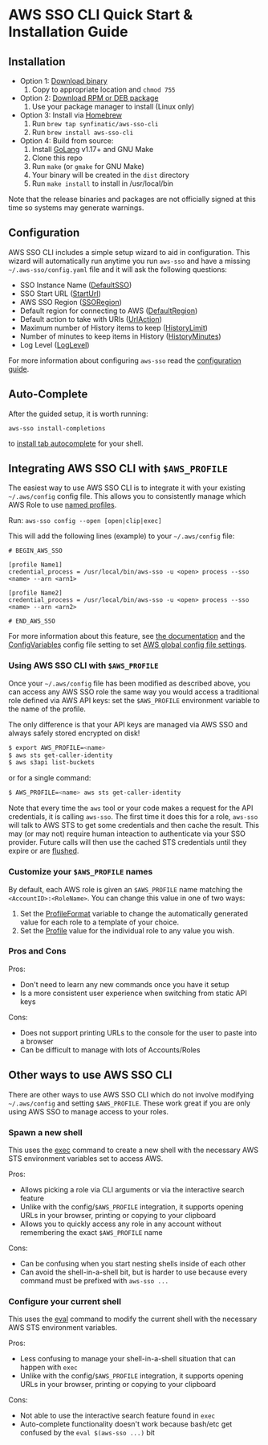 # AWS SSO CLI Quick Start & Installation Guide

## Installation

 * Option 1: [Download binary](https://github.com/synfinatic/aws-sso-cli/releases)
    1. Copy to appropriate location and `chmod 755`
 * Option 2: [Download RPM or DEB package](https://github.com/synfinatic/aws-sso-cli/releases)
    1. Use your package manager to install (Linux only)
 * Option 3: Install via [Homebrew](https://brew.sh)
	1. Run `brew tap synfinatic/aws-sso-cli`
	1. Run `brew install aws-sso-cli`
 * Option 4: Build from source:
    1. Install [GoLang](https://golang.org) v1.17+ and GNU Make
    1. Clone this repo
    1. Run `make` (or `gmake` for GNU Make)
    1. Your binary will be created in the `dist` directory
    1. Run `make install` to install in /usr/local/bin

Note that the release binaries and packages are not officially signed at this time so
systems may generate warnings.

## Configuration

AWS SSO CLI includes a simple setup wizard to aid in configuration.  This
wizard will automatically run anytime you run `aws-sso` and have a missing
`~/.aws-sso/config.yaml` file and it will ask the following questions:

 * SSO Instance Name ([DefaultSSO](config.md#defaultsso))
 * SSO Start URL ([StartUrl](config.md#starturl))
 * AWS SSO Region ([SSORegion](config.md#ssoregion))
 * Default region for connecting to AWS ([DefaultRegion](config.md#defaultregion))
 * Default action to take with URls ([UrlAction](config.md#browser--urlaction))
 * Maximum number of History items to keep ([HistoryLimit](config.md#historylimit))
 * Number of minutes to keep items in History ([HistoryMinutes](config.md#historyminutes))
 * Log Level ([LogLevel](config.md#loglevel--loglines))

For more information about configuring `aws-sso` read the
[configuration guide](config.md).

## Auto-Complete

After the guided setup, it is worth running:

`aws-sso install-completions`

to [install tab autocomplete](config.md#install-completions) for your shell.

## Integrating AWS SSO CLI with `$AWS_PROFILE`

The easiest way to use AWS SSO CLI is to integrate it with your existing
`~/.aws/config` config file.  This allows you to consistently manage which AWS
Role to use [named profiles](
https://docs.aws.amazon.com/cli/latest/userguide/cli-configure-profiles.html).

Run: `aws-sso config --open [open|clip|exec]`

This will add the following lines (example) to your `~/.aws/config` file:

```
# BEGIN_AWS_SSO

[profile Name1]
credential_process = /usr/local/bin/aws-sso -u <open> process --sso <name> --arn <arn1>

[profile Name2]
credential_process = /usr/local/bin/aws-sso -u <open> process --sso <name> --arn <arn2>

# END_AWS_SSO
```

For more information about this feature, see [the documentation](../README.md#config)
and the [ConfigVariables](config.md#configvariables) config file setting to set
[AWS global config file settings](
https://docs.aws.amazon.com/sdkref/latest/guide/settings-global.html).

### Using AWS SSO CLI with `$AWS_PROFILE`

Once your `~/.aws/config` file has been modified as described above, you can
access any AWS SSO role the same way you would access a traditional role defined
via AWS API keys: set the `$AWS_PROFILE` environment variable to the name of
the profile.

The only difference is that your API keys are managed via AWS SSO and always
safely stored encrypted on disk!

```bash
$ export AWS_PROFILE=<name>
$ aws sts get-caller-identity
$ aws s3api list-buckets
```

or for a single command:

```bash
$ AWS_PROFILE=<name> aws sts get-caller-identity
```

Note that every time the `aws` tool or your code makes a request for the API
credentials, it is calling `aws-sso`.  The first time it does this for a role,
`aws-sso` will talk to AWS STS to get some credentials and then cache the result.
This may (or may not) require human inteaction to authenticate via your SSO
provider.  Future calls will then use the cached STS credentials until they
expire or are [flushed](../README.md#flush).

### Customize your `$AWS_PROFILE` names

By default, each AWS role is given an `$AWS_PROFILE` name matching the
`<AccountID>:<RoleName>`.  You can change this value in one of two ways:

 1. Set the [ProfileFormat](config.md#profileformat) variable to change
	the automatically generated value for each role to a template of your
	choice.
 1. Set the [Profile](config.md#profile) value for the individual role
	to any value you wish.

### Pros and Cons

Pros:

 * Don't need to learn any new commands once you have it setup
 * Is a more consistent user experience when switching from static API keys

Cons:

 * Does not support printing URLs to the console for the user to paste into a browser
 * Can be difficult to manage with lots of Accounts/Roles

## Other ways to use AWS SSO CLI

There are other ways to use AWS SSO CLI which do not involve modifying
`~/.aws/config` and setting `$AWS_PROFILE`.  These work great if you are only
using AWS SSO to manage access to your roles.

### Spawn a new shell

This uses the [exec](../README.md#exec) command to create a new shell with the
necessary AWS STS environment variables set to access AWS.

Pros:

 * Allows picking a role via CLI arguments or via the interactive search feature
 * Unlike with the config/`$AWS_PROFILE` integration, it supports opening URLs
    in your browser, printing or copying to your clipboard
 * Allows you to quickly access any role in any account without remembering the
    exact `$AWS_PROFILE` name

Cons:

 * Can be confusing when you start nesting shells inside of each other
 * Can avoid the shell-in-a-shell bit, but is harder to use because every command must
    be prefixed with `aws-sso ...`

### Configure your current shell

This uses the [eval](../README.md#eval) command to modify the current shell with the
necessary AWS STS environment variables.

Pros:

 * Less confusing to manage your shell-in-a-shell situation that can happen with `exec`
 * Unlike with the config/`$AWS_PROFILE` integration, it supports opening URLs in your
    browser, printing or copying to your clipboard

Cons:

 * Not able to use the interactive search feature found in `exec`
 * Auto-complete functionality doesn't work because bash/etc get confused by the
    `eval $(aws-sso ...)` bit
